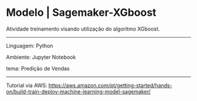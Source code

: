 # Modelo | Sagemaker-XGboost

Atividade treinamento visando utilização do algoritmo XGboost.

---

Linguagem: Python

Ambiente: Jupyter Notebook

tema: Predição de Vendas

---

Tutorial via AWS: https://aws.amazon.com/pt/getting-started/hands-on/build-train-deploy-machine-learning-model-sagemaker/
